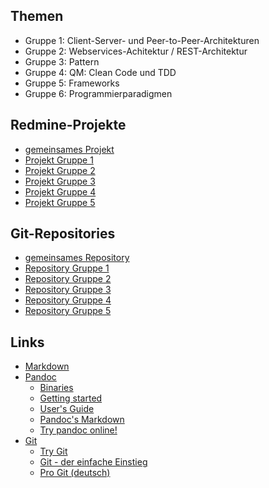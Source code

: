 ## Themen

-   Gruppe 1: Client-Server- und Peer-to-Peer-Architekturen
-   Gruppe 2: Webservices-Achitektur / REST-Architektur
-   Gruppe 3: Pattern
-   Gruppe 4: QM: Clean Code und TDD
-   Gruppe 5: Frameworks
-   Gruppe 6: Programmierparadigmen

## Redmine-Projekte

-   [gemeinsames Projekt](https://redmine.cs.hm.edu/projects/2014-braun-software-architektur)
-   [Projekt Gruppe 1](https://redmine.cs.hm.edu/projects/2014-braun-software-architektur-gruppe01)
-   [Projekt Gruppe 2](https://redmine.cs.hm.edu/projects/2014-braun-software-architektur-gruppe02)
-   [Projekt Gruppe 3](https://redmine.cs.hm.edu/projects/2014-braun-software-architektur-gruppe03)
-   [Projekt Gruppe 4](https://redmine.cs.hm.edu/projects/2014-braun-software-architektur-gruppe04)
-   [Projekt Gruppe 5](https://redmine.cs.hm.edu/projects/2014-braun-software-architektur-gruppe05)

## Git-Repositories

-   [gemeinsames Repository](https://redmine.cs.hm.edu/git/2014-braun-softwarearchitektur)
-   [Repository Gruppe 1](https://redmine.cs.hm.edu/git/2014-braun-software-architektur-gruppe01)
-   [Repository Gruppe 2](https://redmine.cs.hm.edu/git/2014-braun-software-architektur-gruppe02)
-   [Repository Gruppe 3](https://redmine.cs.hm.edu/git/2014-braun-software-architektur-gruppe03)
-   [Repository Gruppe 4](https://redmine.cs.hm.edu/git/2014-braun-software-architektur-gruppe04)
-   [Repository Gruppe 5](https://redmine.cs.hm.edu/git/2014-braun-software-architektur-gruppe05)

## Links

-   [Markdown](http://daringfireball.net/projects/markdown/)
-   [Pandoc](http://johnmacfarlane.net/pandoc/)
    -   [Binaries](http://johnmacfarlane.net/pandoc/installing.html)
    -   [Getting started](http://johnmacfarlane.net/pandoc/getting-started.html)
    -   [User's Guide](http://johnmacfarlane.net/pandoc/README.html)
    -   [Pandoc's Markdown](http://johnmacfarlane.net/pandoc/README.html#pandocs-markdown)
    -   [Try pandoc online!](http://johnmacfarlane.net/pandoc/try/)
-   [Git](http://git-scm.com/)
    -   [Try Git](http://try.github.io/)
    -   [Git - der einfache Einstieg](http://rogerdudler.github.io/git-guide/index.de.html)
    -   [Pro Git (deutsch)](http://git-scm.com/book/de)

